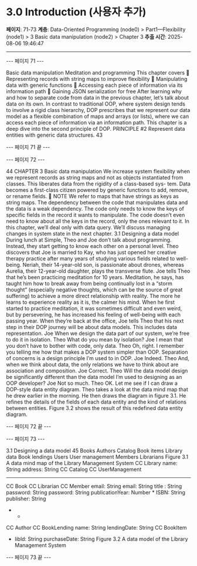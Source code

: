 # 3.0 Introduction (사용자 추가)

**페이지**: 71-73
**계층**: Data-Oriented Programming (node0) > Part1—Flexibility (node1) > 3 Basic data manipulation (node2) > Chapter 3
**추출 시간**: 2025-08-06 19:46:47

---


--- 페이지 71 ---

Basic data manipulation
Meditation and programming
This chapter covers
 Representing records with string maps to improve
flexibility
 Manipulating data with generic functions
 Accessing each piece of information via its
information path
 Gaining JSON serialization for free
After learning why and how to separate code from data in the previous chapter,
let’s talk about data on its own. In contrast to traditional OOP, where system design
tends to involve a rigid class hierarchy, DOP prescribes that we represent our data
model as a flexible combination of maps and arrays (or lists), where we can access
each piece of information via an information path. This chapter is a deep dive into
the second principle of DOP.
PRINCIPLE #2 Represent data entities with generic data structures.
43

--- 페이지 71 끝 ---


--- 페이지 72 ---

44 CHAPTER 3 Basic data manipulation
We increase system flexibility when we represent records as string maps and not as
objects instantiated from classes. This liberates data from the rigidity of a class-based sys-
tem. Data becomes a first-class citizen powered by generic functions to add, remove, or
rename fields.
 NOTE We refer to maps that have strings as keys as string maps.
The dependency between the code that manipulates data and the data is a weak
dependency. The code only needs to know the keys of specific fields in the record it
wants to manipulate. The code doesn’t even need to know about all the keys in the
record, only the ones relevant to it. In this chapter, we’ll deal only with data query.
We’ll discuss managing changes in system state in the next chapter.
3.1 Designing a data model
During lunch at Simple, Theo and Joe don’t talk about programming. Instead, they start
getting to know each other on a personal level. Theo discovers that Joe is married to Kay,
who has just opened her creative therapy practice after many years of studying various
fields related to well-being. Neriah, their 14-year-old son, is passionate about drones, whereas
Aurelia, their 12-year-old daughter, plays the transverse flute.
Joe tells Theo that he’s been practicing meditation for 10 years. Meditation, he says, has
taught him how to break away from being continually lost in a “storm thought” (especially
negative thoughts, which can be the source of great suffering) to achieve a more direct
relationship with reality. The more he learns to experience reality as it is, the calmer his
mind. When he first started to practice meditation, it was sometimes difficult and even
weird, but by persevering, he has increased his feeling of well-being with each passing year.
When they’re back at the office, Joe tells Theo that his next step in their DOP journey
will be about data models. This includes data representation.
Joe When we design the data part of our system, we’re free to do it in isolation.
Theo What do you mean by isolation?
Joe I mean that you don’t have to bother with code, only data.
Theo Oh, right. I remember you telling me how that makes a DOP system simpler
than OOP. Separation of concerns is a design principle I’m used to in OOP.
Joe Indeed.
Theo And, when we think about data, the only relations we have to think about are
association and composition.
Joe Correct.
Theo Will the data model design be significantly different than the data model I’m
used to designing as an OOP developer?
Joe Not so much.
Theo OK. Let me see if I can draw a DOP-style data entity diagram.
Theo takes a look at the data mind map that he drew earlier in the morning. He then
draws the diagram in figure 3.1.
He refines the details of the fields of each data entity and the kind of relations between
entities. Figure 3.2 shows the result of this redefined data entity diagram.

--- 페이지 72 끝 ---


--- 페이지 73 ---

3.1 Designing a data model 45
Books
Authors
Catalog
Book items
Library data Book lendings
Users
User management Members
Librarians Figure 3.1 A data mind map of
the Library Management System
CC Library
name: String
address: String
CC Catalog CC UserManagement
* * *
CC Book CC Librarian CC Member
email: String email: String
title : String
password: String password: String
publicationYear: Number
*
ISBN: String
publisher: String
* *
CC Author CC BookLending
name: String lendingDate: String
CC BookItem
* libld: String
purchaseDate: String
Figure 3.2 A data model of the Library Management System

--- 페이지 73 끝 ---
